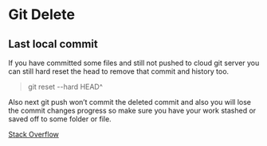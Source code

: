 # Git Delete


## Last local commit 
 
If you have committed some files and still not pushed to cloud git server you can still hard reset the head to remove that commit and history too.

> git reset --hard HEAD^ 

Also next git push won’t commit the deleted commit and also you will lose the commit changes progress so make sure you have your work stashed or saved off to some folder or file.

[Stack Overflow](https://stackoverflow.com/questions/8903953/how-to-revert-last-commit-and-remove-it-from-history)